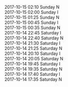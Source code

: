 2017-10-15 02:10 Sunday  N  
2017-10-15 02:00 Sunday  I  
2017-10-15 01:25 Sunday  N  
2017-10-15 00:45 Sunday  I  
2017-10-15 00:35 Sunday  N  
2017-10-14 22:45 Saturday  I  
2017-10-14 22:40 Saturday  N  
2017-10-14 21:30 Saturday  I  
2017-10-14 21:25 Saturday  N  
2017-10-14 20:10 Saturday  I  
2017-10-14 20:05 Saturday  N  
2017-10-14 19:45 Saturday  I  
2017-10-14 19:35 Saturday  N  
2017-10-14 17:40 Saturday  I  
2017-10-14 17:35 Saturday  N  
